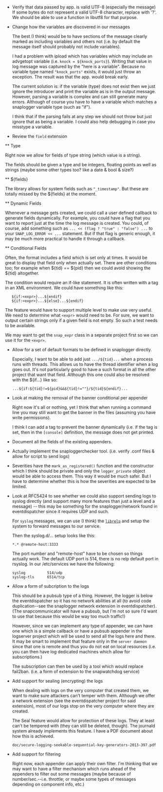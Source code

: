 
* Verify that data passed by app. is valid UTF-8 (especially the message)
  If some bytes do not represent a valid UTF-8 character, replace with '?'.
  We should be able to use a function in libutf8 for that purpose.

* Change how the variables are discovered in our messages

  The best (I think) would be to have sections of the message clearly marked
  as including variables and others not (i.e. by default the message itself
  should probably not include variables).

  I had a problem with ipload which has variables which may include an
  advgetopt variable (i.e. `knock = ${knock_ports}`). Writing that value
  in log message was captured by the "here is a variable". Because no
  variable type named `"knock_ports"` exists, it would just throw an
  exception. The result was that the app. would break early.

  The current solution is: if the variable (type) does not exist then we just
  ignore the introducer and print the variable as is in the output message.
  However, parsing a variable is complex and can still generate many errors.
  Although of course you have to have a variable which matches a snaplogger
  variable type (such as "if").

  I think that if the parsing fails at any step we should not throw but just
  ignore that as being a variable. I could also help debugging in case you
  misstype a variable.

* Review the `field` extension

** Type

   Right now we allow for fields of type string (which value is a string).

   The fields should be given a type and be integers, floating points as
   well as strings (maybe some other types too? like a date & bool & size?)

** ${fields}

   The library allows for system fields such as `"_timestamp"`. But these are
   totally missed by the ${fields} at the moment.

** Dynamic Fields

   Whenever a message gets created, we could call a user defined callback
   to generate fields dynamically. For example, you could have a flag that
   you want to report just at the time the log message is created. You could,
   of course, add something such as `... << (flag ? "true" : "false") ...`
   to your `SNAP_LOG_ERROR << ...` statement. But if that flag is generic
   enough, it may be much more practical to handle it through a callback.

** Conditional Fields

   Often, the format includes a field which is set only at times. It would
   be great to display that field only when actually set. There are other
   conditions too; for example when ${tid} == ${pid} then we could avoid
   showing the ${tid} altogether.

   The condition would require an if-like statement. It is often written with
   a tag in an XML environment. We could have something like this:

       ${if:<expr>}...${endif}
       ${if:<expr>}...${else}...${endif}

   The feature would have to support multiple level to make use very useful.
   We need to determine what `<expr>` would need to be. For sure, we want to
   output certain strings only if a given field is not empty. So such a test
   needs to be available.

   We may want to get the `snap_expr` class in a separate project first so
   we can use it for the `<expr>`.


* Allow for a set of default formats to be defined in snaplogger directly.

  Especially, I want to be able to add just `.../${tid}...` when a process
  runs with threads. This allows us to have the thread identifier when a
  log goes out. It's not particularly good to have a such format in all the
  other project that want that field. Although this one could also be
  resolved with the ${if...} like so:

      ...${if:${tid}!=${pid}&&${tid}!=""}/${tid}${endif}...


* Look at making the removal of the banner conditional per appender

  Right now it's all or nothing, yet I think that when running a command
  line you may still want to get the banner in the files (assuming you have
  write permissions).

  I think I can add a tag to prevent the banner dynamically (i.e. if the tag
  is set, then in the `[console]` definition, the message does not get
  printed.


* Document all the fields of the existing appenders.


* Actually implement the snaploggerchecker tool.
  (i.e. verify .conf files & allow for script to send logs)


* Severities have the `mark_as_registered()` function and the constructor
  which I think should be private and only the `logger_private` object
  would be able to access them. This way it would be much safer. But I
  have to determine whether this is how the severities are expected to
  be limited.


* Look at RFC5424 to see whether we could also support sending logs to
  syslog directly (and support many more features than just a level and
  a message) -- this may be something for the snaplogger/network
  found in eventdispatcher since it requires UDP and such.

  For `syslog` messages, we can use (I think) the
  [`librelp`](https://www.rsyslog.com/librelp-1-1-0/) and setup the
  system to forward messages to our service.

  Then the syslog.d/... setup looks like this:

      *.* @remote-host:3333

  The port number and "remote-host" have to be chosen so things actually work.
  The default UDP port is 514, there is no relp default port in rsyslog. In
  our /etc/services we have the following:

      syslog          514/udp
      syslog-tls      6514/tcp


* Allow a form of subcription to the logs

  This should be a pubsub type of a thing. However, the logger is below the
  eventdispatcher so it has no network abilities at all (to avoid code
  duplication--see the snaplogger network extension in eventdispatcher).
  (The snapcommunicator will have a pubsub, but I'm not so sure I'd want to
  use that because this would be way too much traffic!)

  However, since we can implement any type of appender, we can have one which
  is a simple callback or have a pubsub appender in the logserver project
  which will be used to send all the logs here and there. It may be smart
  to implement that feature only in the `server daemon` since that one is
  remote and thus you do not eat on local resources (i.e. you can then have
  log dedicated machines which allow for subscriptions.)

  The subscription can then be used by a tool which would replace fail2ban.
  (i.e. a form of extension to the snapwatchdog service)


* Add support for sealing (encrypting) the logs

  When dealing with logs on the very computer that created them, we want to
  make sure attackers can't temper with them. Although we offer a network
  extension (see the eventdispatcher project for said extension), most of
  our logs stop on the very computer where they are created.

  The Seal feature would allow for protection of these logs. They at least
  can't be tempered with (they can still be deleted, though). The journald
  system already implements this feature. I have a PDF document about how
  this is achieved.

      doc/secure-logging-seekable-sequential-key-generators-2013-397.pdf

* Add support for filtering

  Right now, each appender can apply their own filter. I'm thinking that
  we may want to have a filter mechanism which runs ahead of the appenders
  to filter out some messages (maybe because of number/sec.--i.e. throttle;
  or maybe some types of messages depending on component info, etc.)

